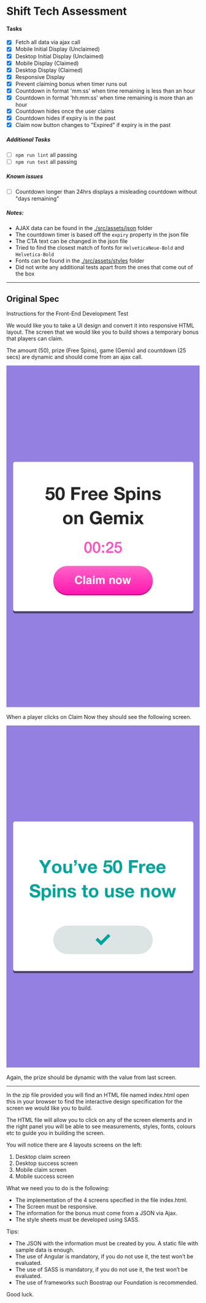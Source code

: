# Shift Tech Assessment

#### Tasks
* [X] Fetch all data via ajax call
* [X] Mobile Initial Display (Unclaimed)
* [X] Desktop Initial Display (Unclaimed)
* [X] Mobile Display (Claimed)
* [X] Desktop Display (Claimed)
* [X] Responsive Display
* [X] Prevent claiming bonus when timer runs out
* [X] Countdown in format 'mm:ss' when time remaining is less than an hour
* [X] Countdown in format 'hh:mm:ss' when time remaining is more than an hour
* [X] Countdown hides once the user claims
* [X] Countdown hides if expiry is in the past
* [X] Claim now button changes to "Expired" if expiry is in the past

##### Additional Tasks
* [ ] `npm run lint` all passing
* [ ] `npm run test` all passing

##### Known issues
* [ ] Countdown longer than 24hrs displays a misleading countdown without "days remaining"

##### Notes:
* AJAX data can be found in the [./src/assets/json](./src/assets/json/promotions-1.json) folder
* The countdown timer is based off the `expiry` property in the json file
* The CTA text can be changed in the json file 
* Tried to find the closest match of fonts for `HelveticaNeue-Bold` and `Helvetica-Bold`
* Fonts can be found in the [./src/assets/styles](./src/assets/styles) folder
* Did not write any additional tests apart from the ones that come out of the box

---

## Original Spec

Instructions for the Front-End Development Test
 
We would like you to take a UI design and convert it into responsive HTML layout.
The screen that we would like you to build shows a temporary bonus that players can claim.
 
The amount (50), prize (Free Spins), game (Gemix) and countdown (25 secs) are dynamic and should come from an ajax call.
 
![ui-rad-2-challenge-default-mobile](src/assets/images/ui-rad-2-challenge-default-mobile.png)
 
When a player clicks on Claim Now they should see the following screen.

![ui-rad-2-challenge-default-mobile](src/assets/images/ui-rad-2-challenge-ticked-mobile.png)
 
Again, the prize should be dynamic with the value from last screen.

---
 
In the zip file provided you will find an HTML file named index.html open this in your browser to find the interactive design specification for the screen we would like you to build.
 
The HTML file will allow you to click on any of the screen elements and in the right panel you will be able to see measurements, styles, fonts, colours etc to guide you in building the screen.
 
You will notice there are 4 layouts screens on the left:
 
1. Desktop claim screen
2. Desktop success screen
3. Mobile claim screen
4. Mobile success screen
 
What we need you to do is the following:
 
- The implementation of the 4 screens specified in the file index.html.
- The Screen must be responsive.
- The information for the bonus must come from a JSON via Ajax.
- The style sheets must be developed using SASS.
 
Tips:
 
- The JSON with the information must be created by you. A static file with sample data is enough.
- The use of Angular is mandatory, if you do not use it, the test won’t be evaluated.
- The use of SASS is mandatory, if you do not use it, the test won’t be evaluated.
- The use of frameworks such Boostrap our Foundation is recommended.
 
Good luck.
